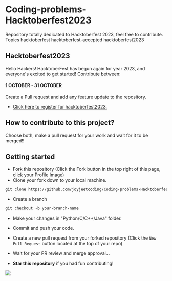 # Coding-problems-Hacktoberfest2023
Repository totally dedicated to Hacktoberfest 2023, feel free to contribute. Topics hacktoberfest hacktoberfest-accepted hacktoberfest2023

## Hacktoberfest2023

Hello Hackers! HacktoberFest has begun again for year 2023, and everyone's excited to get started!
Contribute between: <h4>1 OCTOBER - 31 OCTOBER</h4>

Create a Pull request and add any feature update to the repository.

* [Click here to register for hacktoberfest2023.](https://hacktoberfest.com/)

## How to contribute to this project?

Choose both, make a pull request for your work and wait for it to be merged!! 

## Getting started
* Fork this repository (Click the Fork button in the top right of this page, click your Profile Image)
* Clone your fork down to your local machine.

```markdown
git clone https://github.com/joyjeetcoding/Coding-problems-Hacktoberfest2023.git
```

* Create a branch

```markdown
git checkout -b your-branch-name
```

* Make your changes in "Python/C/C++/Java" folder.
* Commit and push your code.


* Create a new pull request from your forked repository (Click the `New Pull Request` button located at the top of your repo)
* Wait for your PR review and merge approval...
* __Star this repository__ if you had fun contributing!

<a href="https://github.com/joyjeetcoding/Coding-problems-Hacktoberfest2023/graphs/contributors">
  <img src="https://contrib.rocks/image?repo=joyjeetcoding/Coding-problems-Hacktoberfest2023" />
</a>
